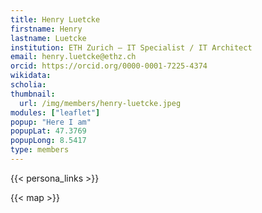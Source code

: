 ```yaml
---
title: Henry Luetcke
firstname: Henry
lastname: Luetcke
institution: ETH Zurich – IT Specialist / IT Architect
email: henry.luetcke@ethz.ch
orcid: https://orcid.org/0000-0001-7225-4374
wikidata:
scholia:
thumbnail:
  url: /img/members/henry-luetcke.jpeg
modules: ["leaflet"]
popup: "Here I am"
popupLat: 47.3769
popupLong: 8.5417
type: members
---
```


{{< persona_links >}}

{{< map >}}
